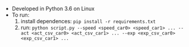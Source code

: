 * Developed in Python 3.6 on Linux
* To run:
    1. install dependences:
        `pip install -r requirements.txt`
    2. run:
        `python script.py --speed <speed_car0> <speed_car1> ... --act <act_csv_car0> <act_csv_car1> ... --exp <exp_csv_car0> <exp_csv_car1> ...`